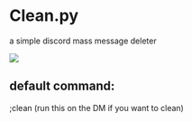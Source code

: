# Clean.py
a simple discord mass message deleter

![](https://i.imgur.com/p9PBhFR.png)

## default command:
;clean (run this on the DM if you want to clean)
